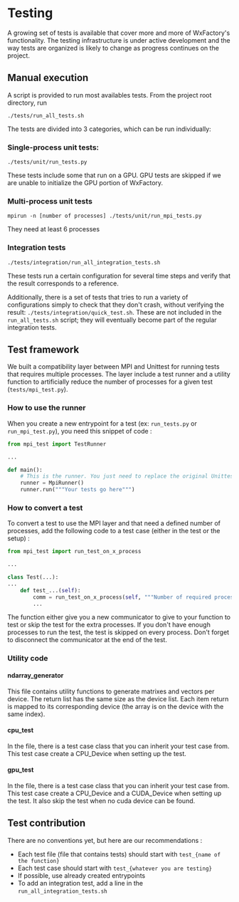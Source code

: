 # Testing

A growing set of tests is available that cover more and more of WxFactory's functionality. The testing infrastructure is under active development and the way tests are organized is likely to change as progress continues on the project.

## Manual execution

A script is provided to run most availables tests. From the project root directory, run
```
./tests/run_all_tests.sh
```

The tests are divided into 3 categories, which can be run individually:
### Single-process unit tests:

`./tests/unit/run_tests.py`

These tests include some that run on a GPU. GPU tests are skipped if we are unable to initialize the GPU portion of WxFactory.

### Multi-process unit tests

`mpirun -n [number of processes] ./tests/unit/run_mpi_tests.py`

They need at least 6 processes

### Integration tests

`./tests/integration/run_all_integration_tests.sh`

These tests run a certain configuration for several time steps and verify that the result corresponds to a reference.

Additionally, there is a set of tests that tries to run a variety of configurations simply to check that
they don't crash, without verifying the result: `./tests/integration/quick_test.sh`.
These are not included in the `run_all_tests.sh` script; they will eventually become part of the regular
integration tests.


## Test framework

We built a compatibility layer between MPI and Unittest for running tests that requires multiple processes. The layer include a test runner and a utility function to artificially reduce the number of processes for a given test (`tests/mpi_test.py`).

### How to use the runner

When you create a new entrypoint for a test (ex: `run_tests.py` or `run_mpi_test.py`), you need this snippet of code :
```python
from mpi_test import TestRunner

...

def main():
    # This is the runner. You just need to replace the original Unittest runner to convert a standard test to a MPI test
    runner = MpiRunner()
    runner.run("""Your tests go here""")
```

### How to convert a test

To convert a test to use the MPI layer and that need a defined number of processes, add the following code to a test case (either in the test or the setup) :

```python
from mpi_test import run_test_on_x_process

...

class Test(...):
...
    def test_...(self):
        comm = run_test_on_x_process(self, """Number of required processes here""")
        ...
```

The function either give you a new communicator to give to your function to test or skip the test for the extra processes. If you don't have enough processes to run the test, the test is skipped on every process. Don't forget to disconnect the communicator at the end of the test.

### Utility code

#### ndarray_generator

This file contains utility functions to generate matrixes and vectors per device. The return list has the same size as the device list. Each item return is mapped to its corresponding device (the array is on the device with the same index).

#### cpu_test

In the file, there is a test case class that you can inherit your test case from. This test case create a CPU_Device when setting up the test.

#### gpu_test

In the file, there is a test case class that you can inherit your test case from. This test case create a CPU_Device and a CUDA_Device when setting up the test. It also skip the test when no cuda device can be found.

## Test contribution

There are no conventions yet, but here are our recommendations :
* Each test file (file that contains tests) should start with `test_{name of the function}`
* Each test case should start with `test_{whatever you are testing}`
* If possible, use already created entrypoints
* To add an integration test, add a line in the `run_all_integration_tests.sh`
